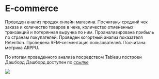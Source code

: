 # E-commerce
Проведен анализ продаж онлайн магазина. 
Посчитаны средний чек заказа и количество товаров в чеке, количество отмененных транзакций и потерянная выручка по ним. 
Проанализирована прибыль по странам покупателей. Проведен когортный анализ показателя Retention. 
Проведена RFM-сегментация пользователей. Посчитана метрика ARPPU.

По итогам проведенного анализа посредством Tableau построен Дашборд
Дашборд доступен по [*ссылке*](https://public.tableau.com/app/profile/pavel.artemov/viz/E-commerce_16968595954550/Dashboard1?publish=yes)

![](https://drive.google.com/uc?export=view&id=1sxaNb1QlmN4gx24RkBNUUeD2HADjcn9Y)

